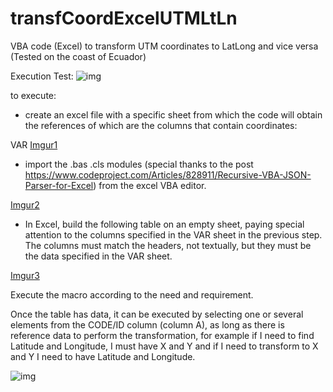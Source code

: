 # transfCoordExcelUTMLtLn

VBA code (Excel) to transform UTM coordinates to LatLong and vice versa (Tested on the coast of Ecuador)


Execution Test:
![img](https://i.imgur.com/dpqTsTA.gif)

to execute:
* create an excel file with a specific sheet from which the code will obtain the references of which are the columns that contain coordinates:

VAR
[Imgur1](https://i.imgur.com/eLyjWgp.png)

* import the .bas .cls modules (special thanks to the post https://www.codeproject.com/Articles/828911/Recursive-VBA-JSON-Parser-for-Excel) from the excel VBA editor.

[Imgur2](https://i.imgur.com/doXrknC.png)

* In Excel, build the following table on an empty sheet, paying special attention to the columns specified in the VAR sheet in the previous step. The columns must match the headers, not textually, but they must be the data specified in the VAR sheet.

[Imgur3](https://i.imgur.com/toouN3p.png)

Execute the macro according to the need and requirement.

Once the table has data, it can be executed by selecting one or several elements from the CODE/ID column (column A), as long as there is reference data to perform the transformation, for example if I need to find Latitude and Longitude, I must have X and Y and if I need to transform to X and Y I need to have Latitude and Longitude.

![img](https://i.imgur.com/dpqTsTA.gif)


